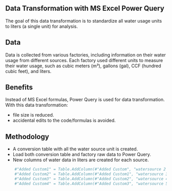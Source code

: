 ## Data Transformation with MS Excel Power Query
The goal of this data transformation is to standardize all water usage units to liters (a single unit) for analysis.

## Data
Data is collected from various factories, including information on their water usage from different sources.
Each factory used different units to measure their water usage, such as cubic meters (m³), gallons (gal), CCF (hundred cubic feet), and liters.

## Benefits
Instead of MS Excel formulas, Power Query is used for data transformation. With this data transformation:
- file size is reduced.
- accidental edits to the code/formulas is avoided.

## Methodology
- A conversion table with all the water source unit is created.
- Load both conversion table and factory raw data to Power Query.
- New columns of water data in liters are created for each source.

```bash
    #"Added Custom1" = Table.AddColumn(#"Added Custom", "watersource 2 (liters)", each ConversionRate{[#"Original Unit"=[watersourceunit2]]}?[Convert to Universal Unit]?*[watersource2]),
    #"Added Custom2" = Table.AddColumn(#"Added Custom1", "watersource 3 (liters)", each ConversionRate{[#"Original Unit"=[watersourceunit3]]}?[Convert to Universal Unit]?*[watersource3]),
    #"Added Custom3" = Table.AddColumn(#"Added Custom2", "watersource 4 (liters)", each ConversionRate{[#"Original Unit"=[watersourceunit4]]}?[Convert to Universal Unit]?*[watersource4]),
    #"Added Custom4" = Table.AddColumn(#"Added Custom3", "watersource 5 (liters)", each ConversionRate{[#"Original Unit"=[watersourceunit5]]}?[Convert to Universal Unit]?*[watersource5])

```



